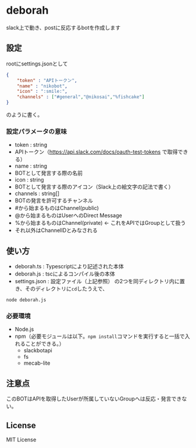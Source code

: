 # deborah
slack上で動き、postに反応するbotを作成します

## 設定
rootにsettings.jsonとして

```JSON
{
    "token" : "APIトークン",
    "name" : "nikobot",
    "icon" : ":smile:",
    "channels" : ["#general","@nikosai","%fishcake"]
}
```

のように書く。

### 設定パラメータの意味
* token : string
 * APIトークン（https://api.slack.com/docs/oauth-test-tokens で取得できる）
* name : string
 * BOTとして発言する際の名前
* icon : string
 * BOTとして発言する際のアイコン（Slack上の絵文字の記法で書く）
* channels : string[]
 * BOTの発言を許可するチャンネル
  * #から始まるものはChannel(public)
  * @から始まるものはUserへのDirect Message
  * %から始まるものはChannel(private) ← これをAPIではGroupとして扱う
  * それ以外はChannelIDとみなされる

## 使い方
* deborah.ts : Typescriptにより記述された本体
* deborah.js : tscによるコンパイル後の本体
* settings.json : 設定ファイル（上記参照）
の2つを同ディレクトリ内に置き、そのディレクトリに``cd``したうえで、
```Shell
node deborah.js
```

### 必要環境
* Node.js
* npm（必要モジュールは以下。``npm install``コマンドを実行すると一括で入れることができる。）
    * slackbotapi
    * fs
    * mecab-lite

## 注意点
このBOTはAPIを取得したUserが所属していないGroupへは反応・発言できない。

## License
MIT License
